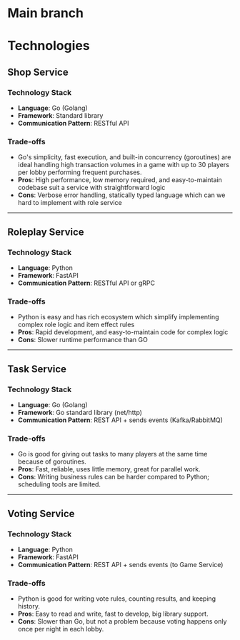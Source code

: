 # Main branch

# Technologies

## Shop Service

### Technology Stack

- **Language**: Go (Golang)
- **Framework**: Standard library
- **Communication Pattern**: RESTful API

### Trade-offs

- Go's simplicity, fast execution, and built-in concurrency (goroutines) are ideal handling high transaction volumes in a game with up to 30 players per lobby performing frequent purchases.
- **Pros**: High performance, low memory required, and easy-to-maintain codebase suit a service with straightforward logic
- **Cons**: Verbose error handling, statically typed language which can we hard to implement with role service

---

## Roleplay Service

### Technology Stack

- **Language**: Python
- **Framework**: FastAPI
- **Communication Pattern**: RESTful API or gRPC

### Trade-offs

- Python is easy and has rich ecosystem which simplify implementing complex role logic and item effect rules
- **Pros**: Rapid development, and easy-to-maintain code for complex logic
- **Cons**: Slower runtime performance than GO

---

## Task Service

### Technology Stack

- **Language**: Go (Golang)
- **Framework**: Go standard library (net/http)
- **Communication Pattern**: REST API + sends events (Kafka/RabbitMQ)

### Trade-offs

- Go is good for giving out tasks to many players at the same time because of goroutines.
- **Pros**: Fast, reliable, uses little memory, great for parallel work.
- **Cons**: Writing business rules can be harder compared to Python; scheduling tools are limited.

---

## Voting Service

### Technology Stack

- **Language**: Python
- **Framework**: FastAPI
- **Communication Pattern**: REST API + sends events (to Game Service)

### Trade-offs

- Python is good for writing vote rules, counting results, and keeping history.
- **Pros**: Easy to read and write, fast to develop, big library support.
- **Cons**: Slower than Go, but not a problem because voting happens only once per night in each lobby.
